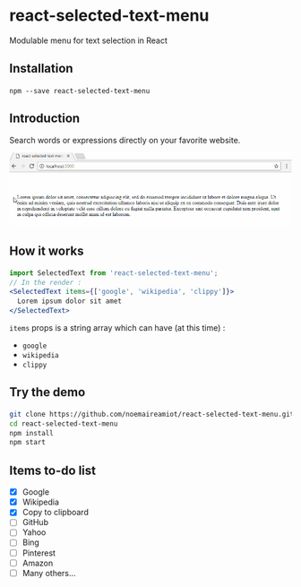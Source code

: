 # react-selected-text-menu
Modulable menu for text selection in React

## Installation

`npm --save react-selected-text-menu`

## Introduction
Search words or expressions directly on your favorite website.

![](resources/reactSelectedText.gif)
## How it works

```jsx
import SelectedText from 'react-selected-text-menu';
// In the render :
<SelectedText items={['google', 'wikipedia', 'clippy']}>
  Lorem ipsum dolor sit amet
</SelectedText>
```
`items` props is a string array which can have (at this time) :
  - `google`
  - `wikipedia`
  - `clippy`

## Try the demo

```sh
git clone https://github.com/noemaireamiot/react-selected-text-menu.git
cd react-selected-text-menu
npm install
npm start
```

## Items to-do list

- [x] Google
- [x] Wikipedia
- [x] Copy to clipboard
- [ ] GitHub
- [ ] Yahoo
- [ ] Bing
- [ ] Pinterest
- [ ] Amazon
- [ ] Many others...
